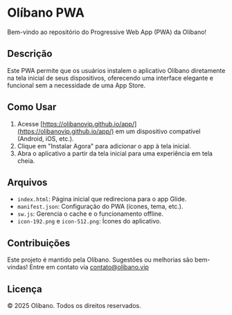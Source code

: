 # Olíbano PWA

Bem-vindo ao repositório do Progressive Web App (PWA) da Olíbano! 

## Descrição
Este PWA permite que os usuários instalem o aplicativo Olíbano diretamente na tela inicial de seus dispositivos, oferecendo uma interface elegante e funcional sem a necessidade de uma App Store.

## Como Usar
1. Acesse [https://olibanovip.github.io/app/](https://olibanovip.github.io/app/) em um dispositivo compatível (Android, iOS, etc.).
2. Clique em "Instalar Agora" para adicionar o app à tela inicial.
3. Abra o aplicativo a partir da tela inicial para uma experiência em tela cheia.

## Arquivos
- `index.html`: Página inicial que redireciona para o app Glide.
- `manifest.json`: Configuração do PWA (ícones, tema, etc.).
- `sw.js`: Gerencia o cache e o funcionamento offline.
- `icon-192.png` e `icon-512.png`: Ícones do aplicativo.

## Contribuições
Este projeto é mantido pela Olíbano. Sugestões ou melhorias são bem-vindas! Entre em contato via contato@olibano.vip

## Licença
© 2025 Olíbano. Todos os direitos reservados.

